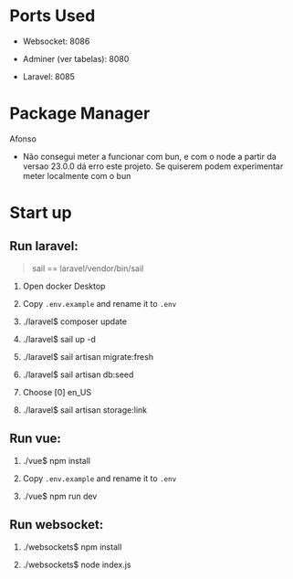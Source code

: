 # Ports Used

- Websocket: 8086

- Adminer (ver tabelas): 8080

- Laravel: 8085

# Package Manager

Afonso

  - Não consegui meter a funcionar com bun, e com o node a partir da versao 23.0.0 dá erro este projeto. Se quiserem podem experimentar meter localmente com o bun

# Start up

## Run laravel:

> sail == laravel/vendor/bin/sail

1. Open docker Desktop

2. Copy `.env.example` and rename it to `.env`

3. ./laravel$ composer update

4. ./laravel$ sail up -d

5. ./laravel$ sail artisan migrate:fresh

6. ./laravel$ sail artisan db:seed

7. Choose [0] en_US

8. ./laravel$ sail artisan storage:link

## Run vue:

1. ./vue$ npm install

2. Copy `.env.example` and rename it to `.env`

3. ./vue$ npm run dev

## Run websocket:

1. ./websockets$ npm install

2. ./websockets$ node index.js
